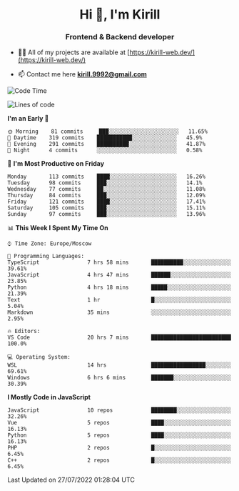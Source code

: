 <h1 align="center">Hi 👋, I'm Kirill</h1>
<h3 align="center">Frontend & Backend developer</h3>

- 👨‍💻 All of my projects are available at [https://kirill-web.dev/](https://kirill-web.dev/)

- 📫 Contact me here **kirill.9992@gmail.com**











<!--START_SECTION:waka-->
![Code Time](http://img.shields.io/badge/Code%20Time-0%20secs-blue)

![Lines of code](https://img.shields.io/badge/From%20Hello%20World%20I%27ve%20Written-525%20Thousand%20lines%20of%20code-blue)

**I'm an Early 🐤** 

```text
🌞 Morning    81 commits     ███░░░░░░░░░░░░░░░░░░░░░░   11.65% 
🌆 Daytime    319 commits    ███████████░░░░░░░░░░░░░░   45.9% 
🌃 Evening    291 commits    ██████████░░░░░░░░░░░░░░░   41.87% 
🌙 Night      4 commits      ░░░░░░░░░░░░░░░░░░░░░░░░░   0.58%

```
📅 **I'm Most Productive on Friday** 

```text
Monday       113 commits    ████░░░░░░░░░░░░░░░░░░░░░   16.26% 
Tuesday      98 commits     ███░░░░░░░░░░░░░░░░░░░░░░   14.1% 
Wednesday    77 commits     ██░░░░░░░░░░░░░░░░░░░░░░░   11.08% 
Thursday     84 commits     ███░░░░░░░░░░░░░░░░░░░░░░   12.09% 
Friday       121 commits    ████░░░░░░░░░░░░░░░░░░░░░   17.41% 
Saturday     105 commits    ███░░░░░░░░░░░░░░░░░░░░░░   15.11% 
Sunday       97 commits     ███░░░░░░░░░░░░░░░░░░░░░░   13.96%

```


📊 **This Week I Spent My Time On** 

```text
⌚︎ Time Zone: Europe/Moscow

💬 Programming Languages: 
TypeScript               7 hrs 58 mins       ██████████░░░░░░░░░░░░░░░   39.61% 
JavaScript               4 hrs 47 mins       ██████░░░░░░░░░░░░░░░░░░░   23.85% 
Python                   4 hrs 18 mins       █████░░░░░░░░░░░░░░░░░░░░   21.39% 
Text                     1 hr                █░░░░░░░░░░░░░░░░░░░░░░░░   5.04% 
Markdown                 35 mins             ░░░░░░░░░░░░░░░░░░░░░░░░░   2.95%

🔥 Editors: 
VS Code                  20 hrs 7 mins       █████████████████████████   100.0%

💻 Operating System: 
WSL                      14 hrs              █████████████████░░░░░░░░   69.61% 
Windows                  6 hrs 6 mins        ███████░░░░░░░░░░░░░░░░░░   30.39%

```

**I Mostly Code in JavaScript** 

```text
JavaScript               10 repos            ████████░░░░░░░░░░░░░░░░░   32.26% 
Vue                      5 repos             ████░░░░░░░░░░░░░░░░░░░░░   16.13% 
Python                   5 repos             ████░░░░░░░░░░░░░░░░░░░░░   16.13% 
PHP                      2 repos             █░░░░░░░░░░░░░░░░░░░░░░░░   6.45% 
C++                      2 repos             █░░░░░░░░░░░░░░░░░░░░░░░░   6.45%

```



 Last Updated on 27/07/2022 01:28:04 UTC
<!--END_SECTION:waka-->
